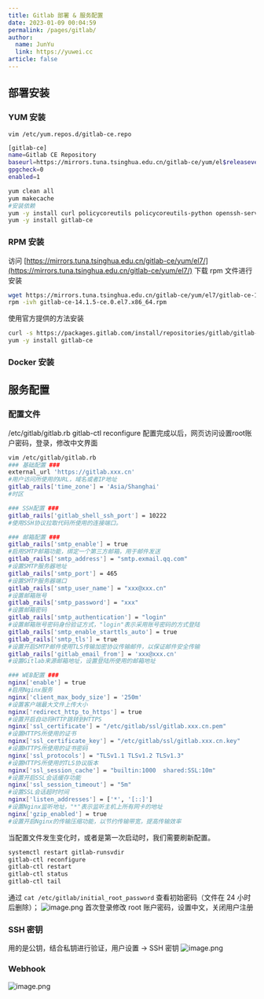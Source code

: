 ```yaml
---
title: Gitlab 部署 & 服务配置
date: 2023-01-09 00:04:59
permalink: /pages/gitlab/
author: 
  name: JunYu
  link: https://yuwei.cc
article: false
---
```

## 部署安装
### YUM 安装
`vim /etc/yum.repos.d/gitlab-ce.repo`
```bash
[gitlab-ce]
name=Gitlab CE Repository
baseurl=https://mirrors.tuna.tsinghua.edu.cn/gitlab-ce/yum/el$releasever/
gpgcheck=0
enabled=1
```
```bash
yum clean all
yum makecache
#安装依赖
yum -y install curl policycoreutils policycoreutils-python openssh-server openssh-clients postfix
yum -y install gitlab-ce
```
### RPM 安装
访问 [https://mirrors.tuna.tsinghua.edu.cn/gitlab-ce/yum/el7/](https://mirrors.tuna.tsinghua.edu.cn/gitlab-ce/yum/el7/) 下载 rpm 文件进行安装
```bash
wget https://mirrors.tuna.tsinghua.edu.cn/gitlab-ce/yum/el7/gitlab-ce-14.1.5-ce.0.el7.x86_64.rpm
rpm -ivh gitlab-ce-14.1.5-ce.0.el7.x86_64.rpm
```
使用官方提供的方法安装
```bash
curl -s https://packages.gitlab.com/install/repositories/gitlab/gitlab-ce/script.rpm.sh | sudo bash
yum -y install gitlab-ce
```
### Docker 安装
## 服务配置
### 配置文件
/etc/gitlab/gitlab.rb
gitlab-ctl reconfigure
配置完成以后，网页访问设置root账户密码，登录，修改中文界面
```bash
vim /etc/gitlab/gitlab.rb
### 基础配置 ###
external_url 'https://gitlab.xxx.cn'
#用户访问所使用的URL，域名或者IP地址
gitlab_rails['time_zone'] = 'Asia/Shanghai'
#时区

### SSH配置 ###
gitlab_rails['gitlab_shell_ssh_port'] = 10222
#使用SSH协议拉取代码所使用的连接端口。

### 邮箱配置 ###
gitlab_rails['smtp_enable'] = true
#启用SMTP邮箱功能，绑定一个第三方邮箱，用于邮件发送
gitlab_rails['smtp_address'] = "smtp.exmail.qq.com"
#设置SMTP服务器地址
gitlab_rails['smtp_port'] = 465
#设置SMTP服务器端口
gitlab_rails['smtp_user_name'] = "xxx@xxx.cn"
#设置邮箱账号
gitlab_rails['smtp_password'] = "xxx"
#设置邮箱密码
gitlab_rails['smtp_authentication'] = "login"
#设置邮箱账号密码身份验证方式，"login"表示采用账号密码的方式登陆
gitlab_rails['smtp_enable_starttls_auto'] = true
gitlab_rails['smtp_tls'] = true
#设置开启SMTP邮件使用TLS传输加密协议传输邮件，以保证邮件安全传输
gitlab_rails['gitlab_email_from'] = 'xxx@xxx.cn'
#设置Gitlab来源邮箱地址，设置登陆所使用的邮箱地址

### WEB配置 ###
nginx['enable'] = true
#启用Nginx服务
nginx['client_max_body_size'] = '250m'
#设置客户端最大文件上传大小
nginx['redirect_http_to_https'] = true
#设置开启自动将HTTP跳转到HTTPS
nginx['ssl_certificate'] = "/etc/gitlab/ssl/gitlab.xxx.cn.pem"
#设置HTTPS所使用的证书
nginx['ssl_certificate_key'] = "/etc/gitlab/ssl/gitlab.xxx.cn.key"
#设置HTTPS所使用的证书密码
nginx['ssl_protocols'] = "TLSv1.1 TLSv1.2 TLSv1.3"
#设置HTTPS所使用的TLS协议版本
nginx['ssl_session_cache'] = "builtin:1000  shared:SSL:10m"
#设置开启SSL会话缓存功能
nginx['ssl_session_timeout'] = "5m"
#设置SSL会话超时时间
nginx['listen_addresses'] = ['*', '[::]']
#设置Nginx监听地址，"*"表示监听主机上所有网卡的地址
nginx['gzip_enabled'] = true
#设置开启Nginx的传输压缩功能，以节约传输带宽，提高传输效率
```
当配置文件发生变化时，或者是第一次启动时，我们需要刷新配置。
```bash
systemctl restart gitlab-runsvdir
gitlab-ctl reconfigure
gitlab-ctl restart
gitlab-ctl status
gitlab-ctl tail
```
通过 `cat /etc/gitlab/initial_root_password`  查看初始密码（文件在 24 小时后删除）；
![image.png](https://f.pz.al/pzal/2023/01/13/ab54dca783fee.png)
首次登录修改 root 账户密码，设置中文，关闭用户注册
### SSH 密钥
用的是公钥，结合私钥进行验证，用户设置 -> SSH 密钥
![image.png](https://f.pz.al/pzal/2023/01/13/fbd9e04e458f6.png)
### Webhook
![image.png](https://f.pz.al/pzal/2023/01/13/2a69cc44c30d4.png)



